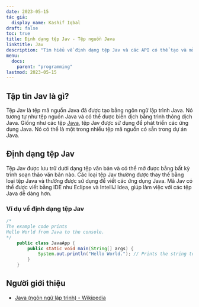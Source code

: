 ```yaml
---
date: 2023-05-15
tác giả:
  display_name: Kashif Iqbal
draft: false
toc: true
title: Định dạng tệp Jav - Tệp nguồn Java
linktitle: Jav
description: "Tìm hiểu về định dạng tệp Jav và các API có thể tạo và mở tệp Jav."
menu:
  docs:
    parent: "programming"
lastmod: 2023-05-15
---
```


## Tập tin Jav là gì?

Tệp Jav là tệp mã nguồn Java đã được tạo bằng ngôn ngữ lập trình Java. Nó tương tự như tệp nguồn Java và có thể được biên dịch bằng trình thông dịch Java. Giống như các tệp [Java](/vi/programming/java/), tệp Jav được sử dụng để phát triển các ứng dụng Java. Nó có thể là một trong nhiều tệp mã nguồn có sẵn trong dự án Java.

## Định dạng tệp Jav

Tệp Jav được lưu trữ dưới dạng tệp văn bản và có thể mở được bằng bất kỳ trình soạn thảo văn bản nào. Các loại tệp Jav thường được thay thế bằng loại tệp Java và thường được sử dụng để viết các ứng dụng Java. Mã Jav có thể được viết bằng IDE như Eclipse và IntelliJ Idea, giúp làm việc với các tệp Java dễ dàng hơn.

### Ví dụ về định dạng tệp Jav

```java
/*
The example code prints
Hello World from Java to the console.
*/
    public class JavaApp {
        public static void main(String[] args) {
            System.out.println("Hello World."); // Prints the string to the console.
        }
    }
```

## Người giới thiệu ##

* [Java (ngôn ngữ lập trình) - Wikipedia](https://en.wikipedia.org/wiki/Java_(programming_language))

